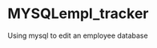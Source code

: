 # MYSQLempl_tracker
Using mysql to edit an employee database


<!-- Create DB and basic tables, input info just to ensure it populates in the correct areas

Need individual qualification files in 'lib'

index.js will hold functions for inquirer prompts and what to do with the data chosen name/role/edit/update
  - gotta remember CRUD and GET/POST/PUT/DELETE(?)
  
No visual webpage to be created but does a file need to be created? -->